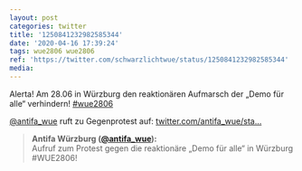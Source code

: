```yaml
---
layout: post
categories: twitter
title: '1250841232982585344'
date: '2020-04-16 17:39:24'
tags: wue2806 wue2806
ref: 'https://twitter.com/schwarzlichtwue/status/1250841232982585344'
media:
---
```

Alerta! Am 28.06 in Würzburg den reaktionären Aufmarsch der „Demo für alle“ verhindern! [#wue2806](/t/wue2806) 

[@antifa_wue](https://twitter.com/antifa_wue) ruft zu Gegenprotest auf: [twitter.com/antifa_wue/sta…](https://twitter.com/antifa_wue/status/1250826837564981248) 
> <b>Antifa Würzburg ([@antifa_wue](https://twitter.com/antifa_wue)):</b>  
>Aufruf zum Protest gegen die reaktionäre „Demo für alle“ in Würzburg #WUE2806!    

